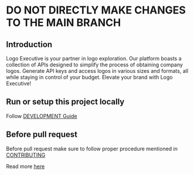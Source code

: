 # DO NOT DIRECTLY MAKE CHANGES TO THE MAIN BRANCH

## Introduction

Logo Executive is your partner in logo exploration. Our platform boasts a
collection of APIs designed to simplify the process of obtaining company logos.
Generate API keys and access logos in various sizes and formats, all while
staying in control of your budget. Elevate your brand with Logo Executive!

## Run or setup this project locally
Follow [DEVELOPMENT Guide](DEVELOPMENT.md)

## Before pull request
Before pull request make sure to follow proper procedure mentioned in [CONTRIBUTING](CONTRIBUTING.md)

Read more [here](https://github.com/TeamShiksha/logoexecutive-docs)
